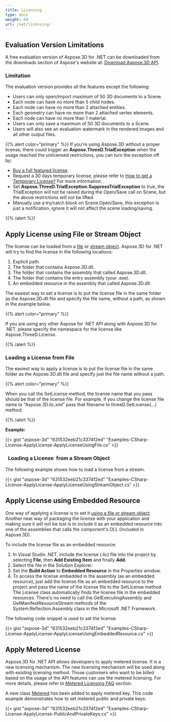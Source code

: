 ```yaml
---
title: Licensing
type: docs
weight: 60
url: /net/licensing/
---
```


## **Evaluation Version Limitations**
A free evaluation version of Aspose.3D for .NET can be downloaded from the downloads section of Aspose's website at: [Download Aspose.3D API](https://www.nuget.org/packages/Aspose.3D).
### **Limitation**
The evaluation version provides all the features except the following:

- Users can only open/import maximum of 50 3D documents to a Scene.
- Each node can have no more than 5 child nodes.
- Each node can have no more than 2 attached entities.
- Each geometry can have no more than 2 attached vertex elements.
- Each node can have no more than 1 material.
- Users can only save a maximum of 50 3D documents to a Scene.
- Users will also see an evaluation watermark in the rendered images and all other output files.

{{% alert color="primary" %}} 
If you're using Aspose.3D without a proper license, there could trigger an **Aspose.ThreeD.TrialException** when the usage reached the unlicensed restrictions, you can turn the exception off by:

* [Buy a full featured license](https://purchase.aspose.com/buy).
* Request a 30 days temporary license, please refer to [How to get a Temporary License?](http://www.aspose.com/corporate/purchase/faqs/temporary-license.aspx) For more information.
.
* Set **Aspose.ThreeD.TrialException.SuppressTrialException** to true, the  TrialException will not be raised during the Open/Save call on Scene, but the above restrictions will not be lifted.
* Manually use a try/catch block on Scene.Open/Save, this exception is just a notification, ignore it will not affect the scene loading/saving.

{{% /alert %}} 

## **Apply License using File or Stream Object**
The license can be loaded from a [file](http://www.aspose.com/docs/display/3dnet/Licensing#Licensing-LoadingaLicensefromFile) or [stream object](http://www.aspose.com/docs/display/3dnet/Licensing#Licensing-LoadingaLicensefromaStreamObject). Aspose.3D for .NET will try to find the license in the following locations:

1. Explicit path.
1. The folder that contains Aspose.3D.dll.
1. The folder that contains the assembly that called Aspose.3D.dll.
1. The folder that contains the entry assembly (your .exe).
1. An embedded resource in the assembly that called Aspose.3D.dll.

The easiest way to set a license is to put the license file in the same folder as the Aspose.3D.dll file and specify the file name, without a path, as shown in the example below.

{{% alert color="primary" %}} 

If you are using any other Aspose for .NET API along with Aspose.3D for .NET, please specify the namespace for the license like Aspose.ThreeD.License.

{{% /alert %}} 
### **Loading a License from File**
The easiest way to apply a license is to put the license file in the same folder as the Aspose.3D.dll file and specify just the file name without a path.

{{% alert color="primary" %}} 

When you call the SetLicense method, the license name that you pass should be that of the license file. For example, if you change the license file name to "Aspose.3D.lic.xml" pass that filename to threeD.SetLicense(…) method.

{{% /alert %}} 

**Example:**

{{< gist "aspose-3d" "631532eeb21c3374f2ed" "Examples-CSharp-License-ApplyLicense-ApplyLicenseUsingFile.cs" >}}
### ` `**Loading a License  from a Stream Object**
The following example shows how to load a license from a stream.

{{< gist "aspose-3d" "631532eeb21c3374f2ed" "Examples-CSharp-License-ApplyLicense-ApplyLicenseUsingStreamObject.cs" >}}
## **Apply License using Embedded Resource**
One way of applying a license is to set it [using a file or stream object](). Another neat way of packaging the license with your application and making sure it will not be lost is to include it as an embedded resource into one of the assemblies that calls the component's DLL (included in Aspose.3D).

To include the license file as an embedded resource:

1. In Visual Studio .NET, include the license (.lic) file into the project by selecting **File**, then **Add Existing Item** and finally **Add**.
1. Select the file in the Solution Explorer.
1. Set the **Build Action** to **Embedded Resource** in the Properties window.
1. To access the license embedded in the assembly (as an embedded resource), just add the license file as an embedded resource to the project and pass the name of the license file to the SetLicense method. The License class automatically finds the license file in the embedded resources. There's no need to call the GetExecutingAssembly and GetManifestResourceStream methods of the System.Reflection.Assembly class in the Microsoft .NET Framework.

The following code snippet is used to set the license.

{{< gist "aspose-3d" "631532eeb21c3374f2ed" "Examples-CSharp-License-ApplyLicense-ApplyLicenseUsingEmbeddedResource.cs" >}}
## **Apply Metered License**
Aspose.3D for .NET API allows developers to apply metered license. It is a new licensing mechanism. The new licensing mechanism will be used along with existing licensing method. Those customers who want to be billed based on the usage of the API features can use the metered licensing. For more details, please refer to [Metered Licensing FAQ](http://www.aspose.com/corporate/purchase/policies/Licensing-Faqs/metered-faq.aspx) section.

A new class [Metered](https://apireference.aspose.com/net/3d/aspose.threed/metered/) has been added to apply metered key. This code example demonstrates how to set metered public and private keys:

{{< gist "aspose-3d" "631532eeb21c3374f2ed" "Examples-CSharp-License-ApplyLicense-PublicAndPrivateKeys.cs" >}}

